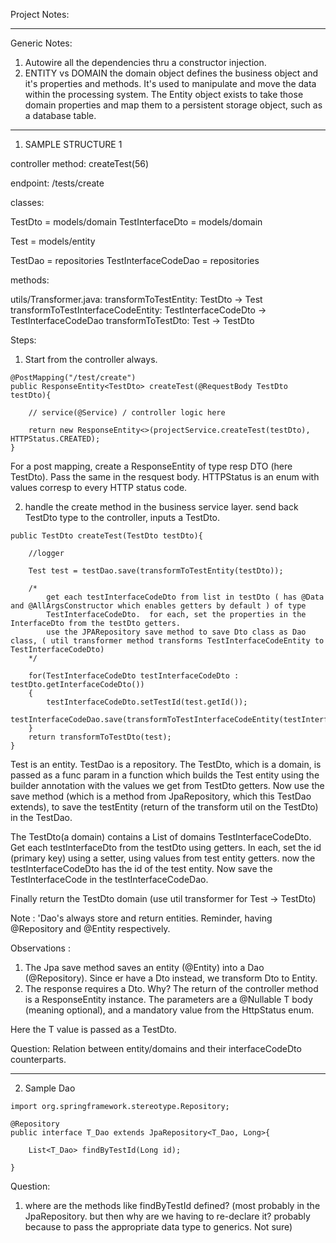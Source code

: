 Project Notes: 

****
Generic Notes: 
1. Autowire all the dependencies thru a constructor injection. 
2. ENTITY vs DOMAIN 
the domain object defines the business object and it's properties and methods. It's used to manipulate and move the data within the processing system. The Entity object exists to take those domain properties and map them to a persistent storage object, such as a database table.
*****

1. SAMPLE STRUCTURE 1

controller method: createTest(56)

endpoint: /tests/create

classes: 

TestDto = models/domain
TestInterfaceDto = models/domain

Test  = models/entity  

TestDao = repositories
TestInterfaceCodeDao = repositories 

methods: 

utils/Transformer.java: 
transformToTestEntity: TestDto -> Test 
transformToTestInterfaceCodeEntity: TestInterfaceCodeDto -> TestInterfaceCodeDao
transformToTestDto: Test -> TestDto 

Steps: 
1. Start from the controller always. 
```
@PostMapping("/test/create")
public ResponseEntity<TestDto> createTest(@RequestBody TestDto testDto){
    
    // service(@Service) / controller logic here

    return new ResponseEntity<>(projectService.createTest(testDto), HTTPStatus.CREATED); 
}
```
For a post mapping, create a ResponseEntity of type resp DTO (here TestDto). Pass the same in the resquest body. 
HTTPStatus is an enum with values corresp to every HTTP status code.  

2. handle the create method in the business service layer. send back TestDto type to the controller, inputs a TestDto. 
```
public TestDto createTest(TestDto testDto){
    
    //logger

    Test test = testDao.save(transformToTestEntity(testDto)); 

    /*
        get each testInterfaceCodeDto from list in testDto ( has @Data and @AllArgsConstructor which enables getters by default ) of type 
        TestInterfaceCodeDto.  for each, set the properties in the InterfaceDto from the testDto getters. 
        use the JPARepository save method to save Dto class as Dao class, ( util transformer method transforms TestInterfaceCodeEntity to TestInterfaceCodeDto)
    */

    for(TestInterfaceCodeDto testInterfaceCodeDto : testDto.getInterfaceCodeDto())
    {
        testInterfaceCodeDto.setTestId(test.getId()); 
        testInterfaceCodeDao.save(transformToTestInterfaceCodeEntity(testInterfaceCodeDto)); 
    }
    return transformToTestDto(test); 
}
```
Test is an entity. TestDao is a repository. The TestDto, which is a domain, is passed as a func param in a function which builds the Test entity using the builder annotation with the values we get from TestDto getters. Now use the save method (which is a method from JpaRepository, which this TestDao extends), to save the testEntity (return of the transform util on the TestDto) in the TestDao. 
  

The TestDto(a domain) contains a List of domains TestInterfaceCodeDto. Get each testInterfaceDto from the testDto using getters. In each, set the id (primary key) using a setter, using values from test entity getters. now the testInterfaceCodeDto has the id of the test entity. Now save the TestInterfaceCode in the  testInterfaceCodeDao. 

Finally return the TestDto domain (use util transformer for Test -> TestDto)


Note : 'Dao's always store and return entities. Reminder, having @Repository and @Entity respectively. 


Observations : 
1. The Jpa save method saves an entity (@Entity) into a Dao (@Repository).  Since er have a Dto instead, we transform Dto to Entity. 
2. The response requires a Dto. 
Why? 
The return of the controller method is a ResponseEntity instance. The parameters are a @Nullable T body (meaning optional), and a mandatory value from the HttpStatus enum. 

Here the T value is passed as a TestDto. 

Question: 
Relation between entity/domains and their interfaceCodeDto counterparts. 

****

2. Sample Dao
```
import org.springframework.stereotype.Repository; 

@Repository
public interface T_Dao extends JpaRepository<T_Dao, Long>{

    List<T_Dao> findByTestId(Long id); 

}
```

Question: 
1. where are the methods like findByTestId defined? (most probably in the JpaRepository. but then why are we having to re-declare it? probably because to pass the appropriate data type to generics. Not sure)

